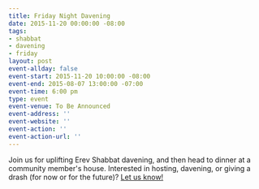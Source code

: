 ```yaml
---
title: Friday Night Davening
date: 2015-11-20 00:00:00 -08:00
tags:
- shabbat
- davening
- friday
layout: post
event-allday: false
event-start: 2015-11-20 10:00:00 -08:00
event-end: 2015-08-07 13:00:00 -07:00
event-time: 6:00 pm
type: event
event-venue: To Be Announced
event-address: ''
event-website: ''
event-action: ''
event-action-url: ''
---
```


Join us for uplifting Erev Shabbat davening, and then head to dinner at a community member's house. Interested in hosting, davening, or giving a drash (for now or for the future)? [Let us know!](mailto:info@minyandafna.org)